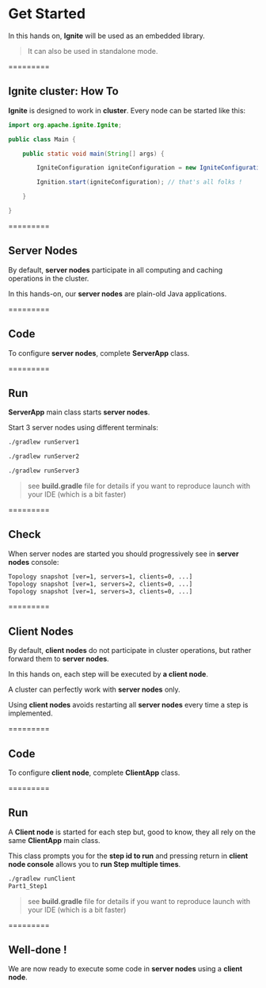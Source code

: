 # Get Started

In this hands on, **Ignite** will be used as an embedded library.
>It can also be used in standalone mode.

=========
## Ignite cluster: How To

**Ignite** is designed to work in **cluster**. Every node can be started like this:

```java
import org.apache.ignite.Ignite;

public class Main {

    public static void main(String[] args) {

        IgniteConfiguration igniteConfiguration = new IgniteConfiguration();

        Ignition.start(igniteConfiguration); // that's all folks !

    }

}
```

=========
## Server Nodes

By default, **server nodes** participate in all computing and caching operations in the cluster.

In this hands-on, our **server nodes** are plain-old Java applications.

=========
## Code

To configure **server nodes**, complete **ServerApp** class.

=========
## Run

**ServerApp** main class starts **server nodes**.

Start 3 server nodes using different terminals:
```bash
./gradlew runServer1
```
```bash
./gradlew runServer2
```
```bash
./gradlew runServer3
```
>see **build.gradle** file for details if you want to reproduce launch with your IDE (which is a bit faster)

=========
## Check

When server nodes are started you should progressively see in **server nodes** console:

```bash
Topology snapshot [ver=1, servers=1, clients=0, ...]
Topology snapshot [ver=1, servers=2, clients=0, ...]
Topology snapshot [ver=1, servers=3, clients=0, ...]
```

=========
## Client Nodes

By default, **client nodes** do not participate in cluster operations, but rather forward them to **server nodes**.

In this hands on, each step will be executed by **a client node**.

A cluster can perfectly work with **server nodes** only.

Using **client nodes** avoids restarting all **server nodes** every time a step is implemented. 

=========
## Code

To configure **client node**, complete **ClientApp** class.

=========
## Run

A **Client node** is started for each step but, good to know, they all rely on the same **ClientApp** main class.

This class prompts you for the **step id to run** and pressing return in **client node console** allows you to **run Step multiple times**.

```bash
./gradlew runClient
Part1_Step1
```

>see **build.gradle** file for details if you want to reproduce launch with your IDE (which is a bit faster)

=========
## Well-done !

We are now ready to execute some code in **server nodes** using a **client node**.
